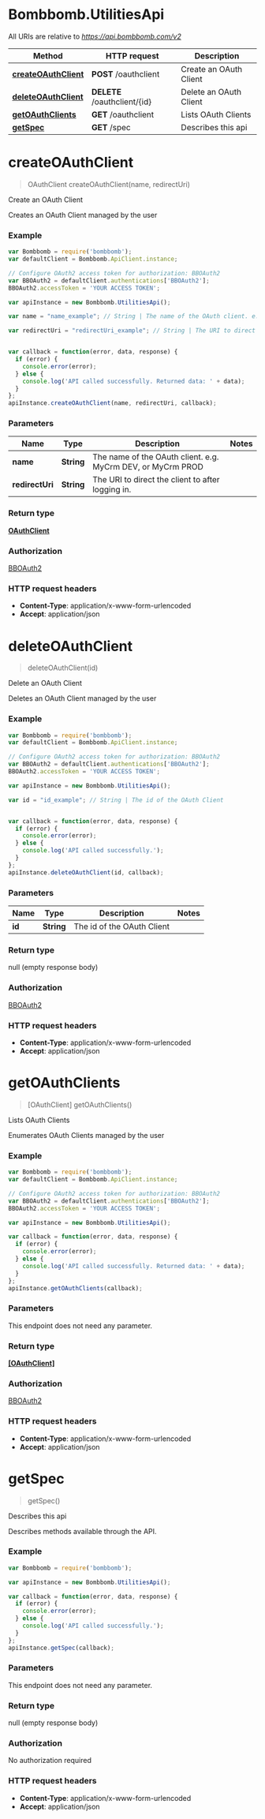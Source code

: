 # Bombbomb.UtilitiesApi

All URIs are relative to *https://api.bombbomb.com/v2*

Method | HTTP request | Description
------------- | ------------- | -------------
[**createOAuthClient**](UtilitiesApi.md#createOAuthClient) | **POST** /oauthclient | Create an OAuth Client
[**deleteOAuthClient**](UtilitiesApi.md#deleteOAuthClient) | **DELETE** /oauthclient/{id} | Delete an OAuth Client
[**getOAuthClients**](UtilitiesApi.md#getOAuthClients) | **GET** /oauthclient | Lists OAuth Clients
[**getSpec**](UtilitiesApi.md#getSpec) | **GET** /spec | Describes this api


<a name="createOAuthClient"></a>
# **createOAuthClient**
> OAuthClient createOAuthClient(name, redirectUri)

Create an OAuth Client

Creates an OAuth Client managed by the user

### Example
```javascript
var Bombbomb = require('bombbomb');
var defaultClient = Bombbomb.ApiClient.instance;

// Configure OAuth2 access token for authorization: BBOAuth2
var BBOAuth2 = defaultClient.authentications['BBOAuth2'];
BBOAuth2.accessToken = 'YOUR ACCESS TOKEN';

var apiInstance = new Bombbomb.UtilitiesApi();

var name = "name_example"; // String | The name of the OAuth client. e.g. MyCrm DEV, or MyCrm PROD

var redirectUri = "redirectUri_example"; // String | The URI to direct the client to after logging in.


var callback = function(error, data, response) {
  if (error) {
    console.error(error);
  } else {
    console.log('API called successfully. Returned data: ' + data);
  }
};
apiInstance.createOAuthClient(name, redirectUri, callback);
```

### Parameters

Name | Type | Description  | Notes
------------- | ------------- | ------------- | -------------
 **name** | **String**| The name of the OAuth client. e.g. MyCrm DEV, or MyCrm PROD | 
 **redirectUri** | **String**| The URI to direct the client to after logging in. | 

### Return type

[**OAuthClient**](OAuthClient.md)

### Authorization

[BBOAuth2](../README.md#BBOAuth2)

### HTTP request headers

 - **Content-Type**: application/x-www-form-urlencoded
 - **Accept**: application/json

<a name="deleteOAuthClient"></a>
# **deleteOAuthClient**
> deleteOAuthClient(id)

Delete an OAuth Client

Deletes an OAuth Client managed by the user

### Example
```javascript
var Bombbomb = require('bombbomb');
var defaultClient = Bombbomb.ApiClient.instance;

// Configure OAuth2 access token for authorization: BBOAuth2
var BBOAuth2 = defaultClient.authentications['BBOAuth2'];
BBOAuth2.accessToken = 'YOUR ACCESS TOKEN';

var apiInstance = new Bombbomb.UtilitiesApi();

var id = "id_example"; // String | The id of the OAuth Client


var callback = function(error, data, response) {
  if (error) {
    console.error(error);
  } else {
    console.log('API called successfully.');
  }
};
apiInstance.deleteOAuthClient(id, callback);
```

### Parameters

Name | Type | Description  | Notes
------------- | ------------- | ------------- | -------------
 **id** | **String**| The id of the OAuth Client | 

### Return type

null (empty response body)

### Authorization

[BBOAuth2](../README.md#BBOAuth2)

### HTTP request headers

 - **Content-Type**: application/x-www-form-urlencoded
 - **Accept**: application/json

<a name="getOAuthClients"></a>
# **getOAuthClients**
> [OAuthClient] getOAuthClients()

Lists OAuth Clients

Enumerates OAuth Clients managed by the user

### Example
```javascript
var Bombbomb = require('bombbomb');
var defaultClient = Bombbomb.ApiClient.instance;

// Configure OAuth2 access token for authorization: BBOAuth2
var BBOAuth2 = defaultClient.authentications['BBOAuth2'];
BBOAuth2.accessToken = 'YOUR ACCESS TOKEN';

var apiInstance = new Bombbomb.UtilitiesApi();

var callback = function(error, data, response) {
  if (error) {
    console.error(error);
  } else {
    console.log('API called successfully. Returned data: ' + data);
  }
};
apiInstance.getOAuthClients(callback);
```

### Parameters
This endpoint does not need any parameter.

### Return type

[**[OAuthClient]**](OAuthClient.md)

### Authorization

[BBOAuth2](../README.md#BBOAuth2)

### HTTP request headers

 - **Content-Type**: application/x-www-form-urlencoded
 - **Accept**: application/json

<a name="getSpec"></a>
# **getSpec**
> getSpec()

Describes this api

Describes methods available through the API.

### Example
```javascript
var Bombbomb = require('bombbomb');

var apiInstance = new Bombbomb.UtilitiesApi();

var callback = function(error, data, response) {
  if (error) {
    console.error(error);
  } else {
    console.log('API called successfully.');
  }
};
apiInstance.getSpec(callback);
```

### Parameters
This endpoint does not need any parameter.

### Return type

null (empty response body)

### Authorization

No authorization required

### HTTP request headers

 - **Content-Type**: application/x-www-form-urlencoded
 - **Accept**: application/json

